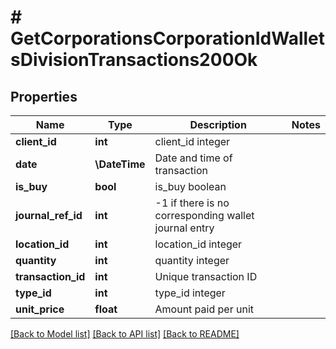 # # GetCorporationsCorporationIdWalletsDivisionTransactions200Ok

## Properties

Name | Type | Description | Notes
------------ | ------------- | ------------- | -------------
**client_id** | **int** | client_id integer |
**date** | **\DateTime** | Date and time of transaction |
**is_buy** | **bool** | is_buy boolean |
**journal_ref_id** | **int** | -1 if there is no corresponding wallet journal entry |
**location_id** | **int** | location_id integer |
**quantity** | **int** | quantity integer |
**transaction_id** | **int** | Unique transaction ID |
**type_id** | **int** | type_id integer |
**unit_price** | **float** | Amount paid per unit |

[[Back to Model list]](../../README.md#models) [[Back to API list]](../../README.md#endpoints) [[Back to README]](../../README.md)
